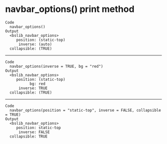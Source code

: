 # navbar_options() print method

    Code
      navbar_options()
    Output
      <bslib_navbar_options>
         position: (static-top)
          inverse: (auto)
      collapsible: (TRUE)

---

    Code
      navbar_options(inverse = TRUE, bg = "red")
    Output
      <bslib_navbar_options>
         position: (static-top)
               bg: red
          inverse: TRUE
      collapsible: (TRUE)

---

    Code
      navbar_options(position = "static-top", inverse = FALSE, collapsible = TRUE)
    Output
      <bslib_navbar_options>
         position: static-top
          inverse: FALSE
      collapsible: TRUE


